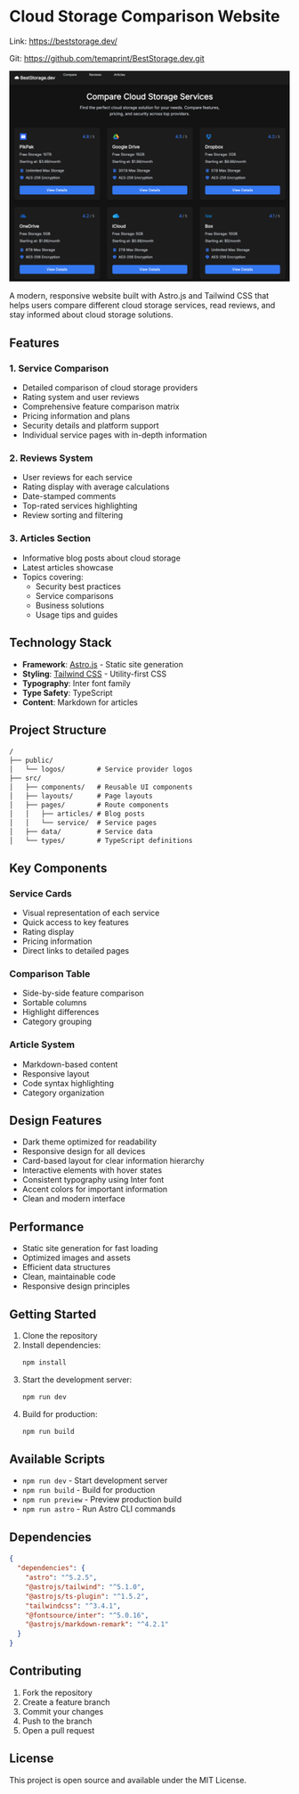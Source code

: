 # Cloud Storage Comparison Website

Link: https://beststorage.dev/

Git: https://github.com/temaprint/BestStorage.dev.git

![pic](public/Cloud.png)

A modern, responsive website built with Astro.js and Tailwind CSS that helps users compare different cloud storage services, read reviews, and stay informed about cloud storage solutions.

## Features

### 1. Service Comparison
- Detailed comparison of cloud storage providers
- Rating system and user reviews
- Comprehensive feature comparison matrix
- Pricing information and plans
- Security details and platform support
- Individual service pages with in-depth information

### 2. Reviews System
- User reviews for each service
- Rating display with average calculations
- Date-stamped comments
- Top-rated services highlighting
- Review sorting and filtering

### 3. Articles Section
- Informative blog posts about cloud storage
- Latest articles showcase
- Topics covering:
  - Security best practices
  - Service comparisons
  - Business solutions
  - Usage tips and guides

## Technology Stack

- **Framework**: [Astro.js](https://astro.build) - Static site generation
- **Styling**: [Tailwind CSS](https://tailwindcss.com) - Utility-first CSS
- **Typography**: Inter font family
- **Type Safety**: TypeScript
- **Content**: Markdown for articles

## Project Structure

```
/
├── public/
│   └── logos/        # Service provider logos
├── src/
│   ├── components/   # Reusable UI components
│   ├── layouts/      # Page layouts
│   ├── pages/        # Route components
│   │   ├── articles/ # Blog posts
│   │   └── service/  # Service pages
│   ├── data/         # Service data
│   └── types/        # TypeScript definitions
```

## Key Components

### Service Cards
- Visual representation of each service
- Quick access to key features
- Rating display
- Pricing information
- Direct links to detailed pages

### Comparison Table
- Side-by-side feature comparison
- Sortable columns
- Highlight differences
- Category grouping

### Article System
- Markdown-based content
- Responsive layout
- Code syntax highlighting
- Category organization

## Design Features

- Dark theme optimized for readability
- Responsive design for all devices
- Card-based layout for clear information hierarchy
- Interactive elements with hover states
- Consistent typography using Inter font
- Accent colors for important information
- Clean and modern interface

## Performance

- Static site generation for fast loading
- Optimized images and assets
- Efficient data structures
- Clean, maintainable code
- Responsive design principles

## Getting Started

1. Clone the repository
2. Install dependencies:
   ```bash
   npm install
   ```
3. Start the development server:
   ```bash
   npm run dev
   ```
4. Build for production:
   ```bash
   npm run build
   ```

## Available Scripts

- `npm run dev` - Start development server
- `npm run build` - Build for production
- `npm run preview` - Preview production build
- `npm run astro` - Run Astro CLI commands

## Dependencies

```json
{
  "dependencies": {
    "astro": "^5.2.5",
    "@astrojs/tailwind": "^5.1.0",
    "@astrojs/ts-plugin": "^1.5.2",
    "tailwindcss": "^3.4.1",
    "@fontsource/inter": "^5.0.16",
    "@astrojs/markdown-remark": "^4.2.1"
  }
}
```

## Contributing

1. Fork the repository
2. Create a feature branch
3. Commit your changes
4. Push to the branch
5. Open a pull request

## License

This project is open source and available under the MIT License.